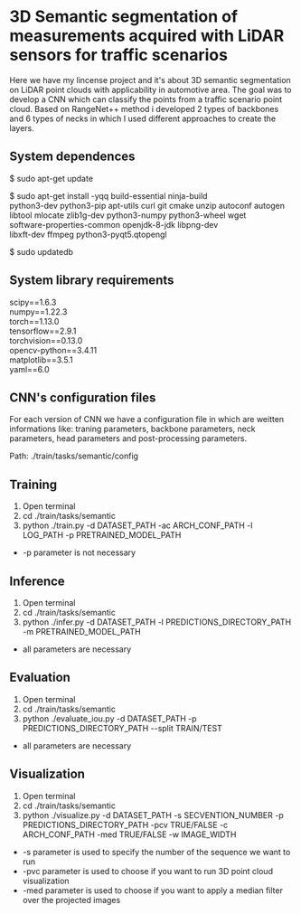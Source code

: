 # 3D Semantic segmentation of measurements acquired with LiDAR sensors for traffic scenarios 

Here we have my lincense project and it's about 3D semantic segmentation on LiDAR point clouds with applicability in automotive area. The goal was to develop a CNN which can classify the points from a traffic scenario point cloud. Based on RangeNet++ method i developed 2 types of backbones and 6 types of necks in which I used different approaches to create the layers. 

## System dependences 
$ sudo apt-get update

$ sudo apt-get install -yqq build-essential ninja-build \
python3-dev python3-pip apt-utils curl git cmake unzip autoconf autogen \
libtool mlocate zlib1g-dev python3-numpy python3-wheel wget \
software-properties-common openjdk-8-jdk libpng-dev \
libxft-dev ffmpeg python3-pyqt5.qtopengl

$ sudo updatedb

## System library requirements 

scipy==1.6.3 \
numpy==1.22.3 \
torch==1.13.0 \
tensorflow==2.9.1 \
torchvision==0.13.0 \
opencv-python==3.4.11 \
matplotlib==3.5.1 \
yaml==6.0 

## CNN's configuration files
For each version of CNN we have a configuration file in which are weitten informations like: traning parameters, backbone parameters, neck parameters, head parameters and post-processing parameters.

Path: ./train/tasks/semantic/config

## Training 

1. Open terminal 
2. cd ./train/tasks/semantic
3. python ./train.py -d DATASET_PATH -ac ARCH_CONF_PATH -l LOG_PATH -p PRETRAINED_MODEL_PATH

* -p parameter is not necessary

## Inference 

1. Open terminal 
2. cd ./train/tasks/semantic
3. python ./infer.py -d DATASET_PATH -l PREDICTIONS_DIRECTORY_PATH -m PRETRAINED_MODEL_PATH

* all parameters are necessary

## Evaluation

1. Open terminal 
2. cd ./train/tasks/semantic
3. python ./evaluate_iou.py -d DATASET_PATH -p PREDICTIONS_DIRECTORY_PATH --split TRAIN/TEST

* all parameters are necessary

## Visualization

1. Open terminal 
2. cd ./train/tasks/semantic
3. python ./visualize.py -d DATASET_PATH -s SECVENTION_NUMBER -p PREDICTIONS_DIRECTORY_PATH -pcv TRUE/FALSE -c ARCH_CONF_PATH -med TRUE/FALSE -w IMAGE_WIDTH

* -s parameter is used to specify the number of the sequence we want to run 
* -pvc parameter is used to choose if you want to run 3D point cloud visualization 
* -med parameter is used to choose if you want to apply a median filter over the projected images 


